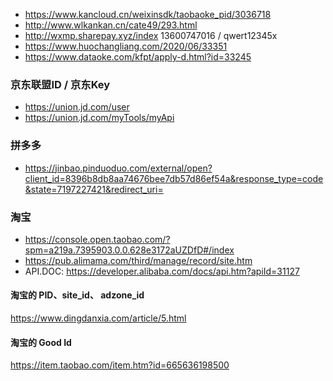 - https://www.kancloud.cn/weixinsdk/taobaoke_pid/3036718
- http://www.wlkankan.cn/cate49/293.html
- http://wxmp.sharepay.xyz/index 13600747016 / qwert12345x
- https://www.huochangliang.com/2020/06/33351
- https://www.dataoke.com/kfpt/apply-d.html?id=33245

### 京东联盟ID / 京东Key
- https://union.jd.com/user
- https://union.jd.com/myTools/myApi

### 拼多多
- https://jinbao.pinduoduo.com/external/open?client_id=8396b8db8aa74676bee7db57d86ef54a&response_type=code&state=7197227421&redirect_uri=

### 淘宝
- https://console.open.taobao.com/?spm=a219a.7395903.0.0.628e3172aUZDfD#/index
- https://pub.alimama.com/third/manage/record/site.htm
- API.DOC: https://developer.alibaba.com/docs/api.htm?apiId=31127
#### 淘宝的 PID、site_id、 adzone_id

https://www.dingdanxia.com/article/5.html

#### 淘宝的 Good Id
https://item.taobao.com/item.htm?id=665636198500
